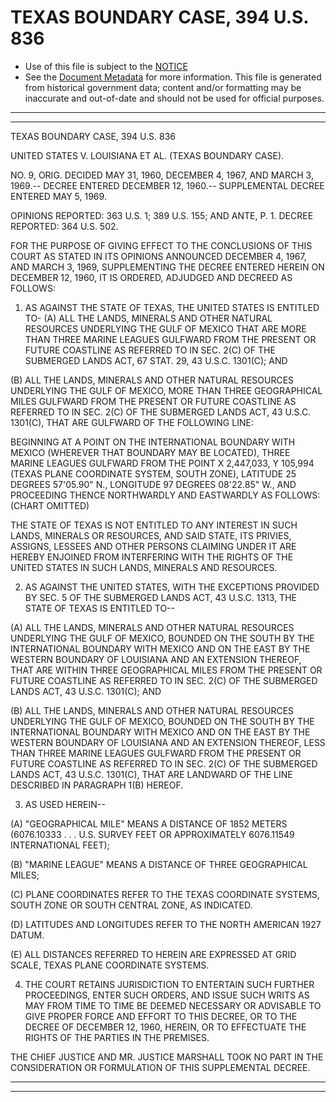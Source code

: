 ---
---

# TEXAS BOUNDARY CASE, 394 U.S. 836

* Use of this file is subject to the [NOTICE](https://github.com/publicdocs/notice/blob/master/NOTICE)
* See the [Document Metadata](../../../) for more information.
  This file is generated from historical government data; content and/or formatting may be inaccurate and out-of-date and should not be used for official purposes.

----------
----------

TEXAS BOUNDARY CASE, 394 U.S. 836

UNITED STATES V. LOUISIANA ET AL. (TEXAS BOUNDARY CASE).

NO. 9, ORIG.  DECIDED MAY 31, 1960, DECEMBER 4, 1967, AND MARCH 3, 1969.-- DECREE ENTERED DECEMBER 12, 1960.-- SUPPLEMENTAL DECREE ENTERED MAY 5, 1969.

OPINIONS REPORTED:  363 U.S. 1; 389 U.S. 155; AND ANTE, P. 1.  DECREE REPORTED:  364 U.S. 502.

FOR THE PURPOSE OF GIVING EFFECT TO THE CONCLUSIONS OF THIS COURT AS STATED IN ITS OPINIONS ANNOUNCED DECEMBER 4, 1967, AND MARCH 3, 1969, SUPPLEMENTING THE DECREE ENTERED HEREIN ON DECEMBER 12, 1960, IT IS ORDERED, ADJUDGED AND DECREED AS FOLLOWS:

1.  AS AGAINST THE STATE OF TEXAS, THE UNITED STATES IS ENTITLED TO- (A) ALL THE LANDS, MINERALS AND OTHER NATURAL RESOURCES UNDERLYING THE GULF OF MEXICO THAT ARE MORE THAN THREE MARINE LEAGUES GULFWARD FROM THE PRESENT OR FUTURE COASTLINE AS REFERRED TO IN SEC. 2(C) OF THE SUBMERGED LANDS ACT, 67 STAT. 29, 43 U.S.C. 1301(C); AND

(B) ALL THE LANDS, MINERALS AND OTHER NATURAL RESOURCES UNDERLYING THE GULF OF MEXICO, MORE THAN THREE GEOGRAPHICAL MILES GULFWARD FROM THE PRESENT OR FUTURE COASTLINE AS REFERRED TO IN SEC. 2(C) OF THE SUBMERGED LANDS ACT, 43 U.S.C. 1301(C), THAT ARE GULFWARD OF THE FOLLOWING LINE:

BEGINNING AT A POINT ON THE INTERNATIONAL BOUNDARY WITH MEXICO (WHEREVER THAT BOUNDARY MAY BE LOCATED), THREE MARINE LEAGUES GULFWARD FROM THE POINT X 2,447,033, Y 105,994 (TEXAS PLANE COORDINATE SYSTEM, SOUTH ZONE), LATITUDE 25 DEGREES 57'05.90" N., LONGITUDE 97 DEGREES 08'22.85" W., AND PROCEEDING THENCE NORTHWARDLY AND EASTWARDLY AS FOLLOWS:  (CHART OMITTED)

THE STATE OF TEXAS IS NOT ENTITLED TO ANY INTEREST IN SUCH LANDS, MINERALS OR RESOURCES, AND SAID STATE, ITS PRIVIES, ASSIGNS, LESSEES AND OTHER PERSONS CLAIMING UNDER IT ARE HEREBY ENJOINED FROM INTERFERING WITH THE RIGHTS OF THE UNITED STATES IN SUCH LANDS, MINERALS AND RESOURCES.

2.  AS AGAINST THE UNITED STATES, WITH THE EXCEPTIONS PROVIDED BY SEC. 5 OF THE SUBMERGED LANDS ACT, 43 U.S.C. 1313, THE STATE OF TEXAS IS ENTITLED TO--

(A) ALL THE LANDS, MINERALS AND OTHER NATURAL RESOURCES UNDERLYING THE GULF OF MEXICO, BOUNDED ON THE SOUTH BY THE INTERNATIONAL BOUNDARY WITH MEXICO AND ON THE EAST BY THE WESTERN BOUNDARY OF LOUISIANA AND AN EXTENSION THEREOF, THAT ARE WITHIN THREE GEOGRAPHICAL MILES FROM THE PRESENT OR FUTURE COASTLINE AS REFERRED TO IN SEC. 2(C) OF THE SUBMERGED LANDS ACT, 43 U.S.C. 1301(C); AND

(B) ALL THE LANDS, MINERALS AND OTHER NATURAL RESOURCES UNDERLYING THE GULF OF MEXICO, BOUNDED ON THE SOUTH BY THE INTERNATIONAL BOUNDARY WITH MEXICO AND ON THE EAST BY THE WESTERN BOUNDARY OF LOUISIANA AND AN EXTENSION THEREOF, LESS THAN THREE MARINE LEAGUES GULFWARD FROM THE PRESENT OR FUTURE COASTLINE AS REFERRED TO IN SEC. 2(C) OF THE SUBMERGED LANDS ACT, 43 U.S.C. 1301(C), THAT ARE LANDWARD OF THE LINE DESCRIBED IN PARAGRAPH 1(B) HEREOF.

3.  AS USED HEREIN--

(A) "GEOGRAPHICAL MILE" MEANS A DISTANCE OF 1852 METERS (6076.10333 . . . U.S. SURVEY FEET OR APPROXIMATELY 6076.11549 INTERNATIONAL FEET);

(B) "MARINE LEAGUE" MEANS A DISTANCE OF THREE GEOGRAPHICAL MILES;

(C) PLANE COORDINATES REFER TO THE TEXAS COORDINATE SYSTEMS, SOUTH ZONE OR SOUTH CENTRAL ZONE, AS INDICATED.

(D) LATITUDES AND LONGITUDES REFER TO THE NORTH AMERICAN 1927 DATUM.

(E) ALL DISTANCES REFERRED TO HEREIN ARE EXPRESSED AT GRID SCALE, TEXAS PLANE COORDINATE SYSTEMS.

4.  THE COURT RETAINS JURISDICTION TO ENTERTAIN SUCH FURTHER PROCEEDINGS, ENTER SUCH ORDERS, AND ISSUE SUCH WRITS AS MAY FROM TIME TO TIME BE DEEMED NECESSARY OR ADVISABLE TO GIVE PROPER FORCE AND EFFORT TO THIS DECREE, OR TO THE DECREE OF DECEMBER 12, 1960, HEREIN, OR TO EFFECTUATE THE RIGHTS OF THE PARTIES IN THE PREMISES.

THE CHIEF JUSTICE AND MR. JUSTICE MARSHALL TOOK NO PART IN THE CONSIDERATION OR FORMULATION OF THIS SUPPLEMENTAL DECREE.


----------
----------

